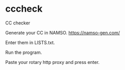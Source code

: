 # cccheck
CC checker 


Generate your CC in NAMSO.  https://namso-gen.com/

Enter them in LISTS.txt.

Run the program.

Paste your rotary http proxy and press enter.
